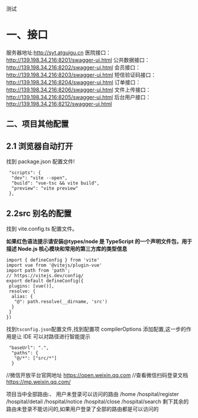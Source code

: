 测试

# 一、接口

服务器地址:http://syt.atguigu.cn
医院接口：http://139.198.34.216:8201/swagger-ui.html
公共数据接口：http://139.198.34.216:8202/swagger-ui.html
会员接口：http://139.198.34.216:8203/swagger-ui.html
短信验证码接口：http://139.198.34.216:8204/swagger-ui.html
订单接口：http://139.198.34.216:8206/swagger-ui.html
文件上传接口：http://139.198.34.216:8205/swagger-ui.html
后台用户接口：http://139.198.34.216:8212/swagger-ui.html

## 二、项目其他配置

## 2.1 浏览器自动打开

找到 package.json 配置文件!

```
 "scripts": {
  "dev": "vite --open",
  "build": "vue-tsc && vite build",
  "preview": "vite preview"
 },
```

## 2.2src 别名的配置

找到 vite.config.ts 配置文件。

**如果红色语法提示请安装@types/node 是 TypeScript 的一个声明文件包，用于描述 Node.js 核心模块和常用的第三方库的类型信息**

```
import { defineConfig } from 'vite'
import vue from '@vitejs/plugin-vue'
import path from 'path';
// https://vitejs.dev/config/
export default defineConfig({
 plugins: [vue()],
 resolve: {
  alias: {
   "@": path.resolve(__dirname, 'src')
  }
 }
})
```

找到`tsconfig.json`配置文件,找到配置项 compilerOptions 添加配置,这一步的作用是让 IDE 可以对路径进行智能提示

```
 "baseUrl": ".",
  "paths": {
   "@/*": ["src/*"]
  }
```

//微信开放平台官网地址
https://open.weixin.qq.com
//查看微信扫码登录文档
https://mp.weixin.qq.com/

项目当中全部路由:、
用户未登录可以访问的路由
/home
/hospital/register
/hospital/detail
/hospital/notice
/hospital/close
/hospital/search
剩下其余的路由未登录不能访问的,如果用户登录了全部的路由都是可以访问的
